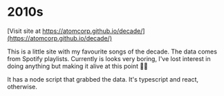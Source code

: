 # 2010s

[Visit site at https://atomcorp.github.io/decade/](https://atomcorp.github.io/decade/)

This is a little site with my favourite songs of the decade. The data comes from Spotify playlists. Currently is looks very boring, I've lost interest in doing anything but making it alive at this point 🤷‍♂️

It has a node script that grabbed the data. It's typescript and react, otherwise.
